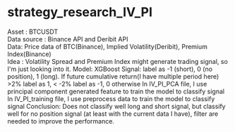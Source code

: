 # strategy_research_IV_PI
Asset : BTCUSDT   
Data source : Binance API and Deribit API  
Data: Price data of BTC(Binance), Implied Volatility(Deribit), Premium Index(Binance)   
Idea : Volatility Spread and Premium Index might generate trading signal, so I'm just looking into it.
Model: XGBoost
Signal: label as -1 (short), 0 (no position), 1 (long). If future cumulative return(I have multiple period here) >2% label as 1, < -2% label as -1, 0 otherwise
In IV_PI_PCA file, I use principal component generated feature to train the model to classify signal 
In IV_PI_training file, I use preprocess data to train the model to classify signal
Conclusion: Does not classify well long and short signal, but classify well for no position signal (at least with the current data I have), filter are needed to improve the performance. 
